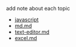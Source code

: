 add note about each topic

* [javascript](javascript.md)
* [md.md](md.md)
* [text-editor.md](text-editors.md)
* [excel.md](excel.md)
